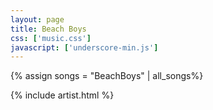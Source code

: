 ```yaml
---
layout: page
title: Beach Boys
css: ['music.css']
javascript: ['underscore-min.js']
---
```

{% assign songs = "BeachBoys" | all_songs%}

{% include artist.html %}
